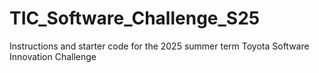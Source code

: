 # TIC_Software_Challenge_S25
Instructions and starter code for the 2025 summer term Toyota Software Innovation Challenge
